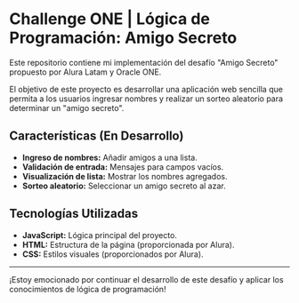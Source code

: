 # Challenge ONE | Lógica de Programación: Amigo Secreto

Este repositorio contiene mi implementación del desafío "Amigo Secreto" propuesto por Alura Latam y Oracle ONE.

El objetivo de este proyecto es desarrollar una aplicación web sencilla que permita a los usuarios ingresar nombres y realizar un sorteo aleatorio para determinar un "amigo secreto".

## Características (En Desarrollo)

* **Ingreso de nombres:** Añadir amigos a una lista.
* **Validación de entrada:** Mensajes para campos vacíos.
* **Visualización de lista:** Mostrar los nombres agregados.
* **Sorteo aleatorio:** Seleccionar un amigo secreto al azar.

## Tecnologías Utilizadas

* **JavaScript:** Lógica principal del proyecto.
* **HTML:** Estructura de la página (proporcionada por Alura).
* **CSS:** Estilos visuales (proporcionados por Alura).

---

¡Estoy emocionado por continuar el desarrollo de este desafío y aplicar los conocimientos de lógica de programación!
